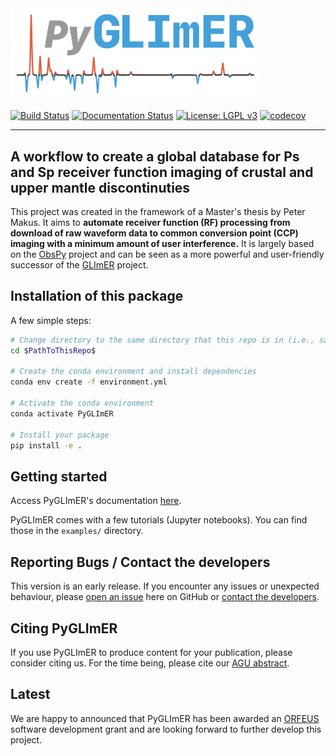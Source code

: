 <img src="docs/chapters/figures/logo.png" alt="drawing" width="400"/>

[![Build Status](https://github.com/PeterMakus/PyGLImER/actions/workflows/test_on_push.yml/badge.svg?branch=master)](https://github.com/PeterMakus/PyGLImER/actions/workflows/test_on_push.yml) [![Documentation Status](https://github.com/PeterMakus/PyGLImER/actions/workflows/deploy_gh_pages.yml/badge.svg)](https://github.com/PeterMakus/PyGLImER/actions/workflows/deploy_gh_pages.yml) [![License: LGPL v3](https://img.shields.io/badge/License-LGPL%20v3-blue.svg)](https://www.gnu.org/licenses/lgpl-3.0) [![codecov](https://codecov.io/gh/PeterMakus/PyGLImER/branch/master/graph/badge.svg?token=9WK7ZKIZ6N)](https://codecov.io/gh/PeterMakus/PyGLImER)

---

## A workflow to create a global database for Ps and Sp receiver function imaging of crustal and upper mantle discontinuties 

This project was created in the framework of a Master's thesis by Peter Makus.
It aims to **automate receiver function (RF) processing from download of raw waveform data to common conversion point (CCP) imaging with a minimum amount
of user interference.**
It is largely based on the [ObsPy](https://github.com/obspy/obspy) project and can be seen as a more powerful and user-friendly
successor of the [GLImER](http://stephanerondenay.com/glimer-web.html) project.

## Installation of this package

A few simple steps:

```bash
# Change directory to the same directory that this repo is in (i.e., same directory as setup.py)
cd $PathToThisRepo$

# Create the conda environment and install dependencies
conda env create -f environment.yml

# Activate the conda environment
conda activate PyGLImER

# Install your package
pip install -e .
```

## Getting started
Access PyGLImER's documentation [here](https://petermakus.github.io/PyGLImER/).

PyGLImER comes with a few tutorials (Jupyter notebooks). You can find those in the `examples/` directory.

## Reporting Bugs / Contact the developers
This version is an early release. If you encounter any issues or unexpected behaviour, please [open an issue](https://github.com/PeterMakus/PyGLImER/issues/new) here on GitHub or [contact the developers](mailto:makus@gfz-potsdam.de).

## Citing PyGLImER
If you use PyGLImER to produce content for your publication, please consider citing us. For the time being, please cite our [AGU abstract](https://www.essoar.org/doi/10.1002/essoar.10506417.1).

## Latest
We are happy to announced that PyGLImER has been awarded an [ORFEUS](http://orfeus-eu.org/) software development grant and are looking forward to further develop this project.
